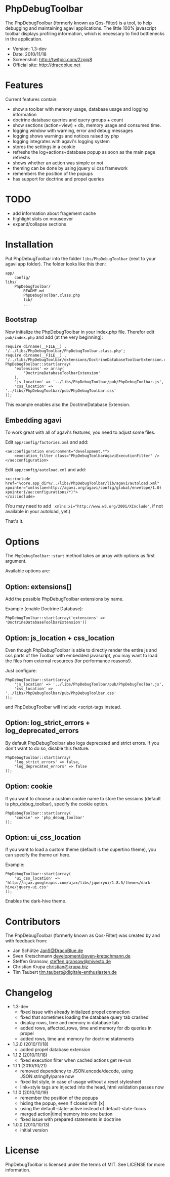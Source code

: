 # PhpDebugToolbar

The PhpDebugToolbar (formerly known as Qos-Filter) is a tool, to help debugging
and maintaining agavi applications. The little 100% javascript toolbar displays
profiling information, which is necessary to find bottlenecks in the
application.

- Version: 1.3-dev
- Date: 2010/11/18
- Screenshot: <http://twitpic.com/2zgig8>
- Official site: <http://dracoblue.net>

# Features

Current features contain:

* show a toolbar with memory usage, database usage and logging information
* doctrine database queries and query groups + count
* show sections (action+view) + db, memory usage and consumed time.
* logging window with warning, error and debug messages
* logging shows warnings and notices raised by php
* logging integrates with agavi's logging system
* stores the settings in a cookie
* refreshs the log+actions+database popup as soon as the main page refreshs
* shows whether an action was simple or not
* theming can be done by using jquery ui css framework
* remembers the position of the popups
* has support for doctrine and propel queries

# TODO

* add information about fragement cache
* highlight slots on mouseover
* expand/collapse sections

# Installation

Put PhpDebugToolbar into the folder `libs/PhpDebugToolbar` (next to your agavi
app folder). The folder looks like this then:

    app/
        config/
    libs/
        PhpDebugToolbar/
            README.md
            PhpDebugToolbar.class.php
            lib/
            ...

## Bootstrap

Now initialize the PhpDebugToolbar in your index.php file. Therefor edit
`pub/index.php` and add (at the very beginning):

    require dirname(__FILE__) . '/../libs/PhpDebugToolbar/PhpDebugToolbar.class.php';
    require dirname(__FILE__) . '/../libs/PhpDebugToolbar/extensions/DoctrineDatabaseToolbarExtension.class.php';
    PhpDebugToolbar::start(array(
        'extensions' => array(
            'DoctrineDatabaseToolbarExtension'
        ),
        'js_location' => '../libs/PhpDebugToolbar/pub/PhpDebugToolbar.js',
        'css_location' => '../libs/PhpDebugToolbar/pub/PhpDebugToolbar.css'
    ));

This example enables also the DoctrineDatabase Extension.

## Embedding agavi

To work great with all of agavi's features, you need to adjust some files.

Edit `app/config/factories.xml` and add:

    <ae:configuration environment="development.*">
        <execution_filter class="PhpDebugToolbarAgaviExecutionFilter" />
    </ae:configuration>

Edit `app/config/autoload.xml` and add:

    <xi:include href="%core.app_dir%/../libs/PhpDebugToolbar/lib/agavi/autoload.xml" xpointer="xmlns(ae=http://agavi.org/agavi/config/global/envelope/1.0) xpointer(/ae:configurations/*)">
    </xi:include>

(You may need to add ` xmlns:xi="http://www.w3.org/2001/XInclude"`, if not
available in your autoload, yet.)

That's it.

# Options

The `PhpDebugToolbar::start` method takes an array with options as first
argument.

Available options are:

## Option: extensions[]

Add the possible PhpDebugToolbar extensions by name.

Example (enable Doctrine Database):

    PhpDebugToolbar::start(array('extensions' => 'DoctrineDatabaseToolbarExtension'))

## Option: js_location + css_location

Even though PhpDebugToolbar is able to directly render the entire js and css
parts of the Toolbar with embedded javascript, you may want to load the files
from external resources (for performance reasons!).

Just configure:

    PhpDebugToolbar::start(array(
        'js_location' => '../libs/PhpDebugToolbar/pub/PhpDebugToolbar.js',
        'css_location' => '../libs/PhpDebugToolbar/pub/PhpDebugToolbar.css'
    ));

and PhpDebugToolbar will include <script-tags instead.

## Option: log_strict_errors + log_deprecated_errors

By default PhpDebugToolbar also logs deprecated and strict errors. If you don't
want to do so, disable this feature.

    PhpDebugToolbar::start(array(
        'log_strict_errors' => false,
        'log_deprecated_errors' => false
    ));

## Option: cookie

If you want to choose a custom cookie name to store the sessions (default is
php_debug_toolbar), specify the cookie option.

    PhpDebugToolbar::start(array(
        'cookie' => 'php_debug_toolbar'
    ));

## Option: ui_css_location

If you want to load a custom theme (default is the cupertino theme), you can
specify the theme url here.

Example:

    PhpDebugToolbar::start(array(
        'ui_css_location' => 'http://ajax.googleapis.com/ajax/libs/jqueryui/1.8.5/themes/dark-hive/jquery-ui.css'
    ));

Enables the dark-hive theme.

# Contributors

The PhpDebugToolbar (formerly known as Qos-Filter) was created by and with
feedback from:

* Jan Schütze <JanS@DracoBlue.de>
* Sven Kretschmann <development@sven-kretschmann.de>
* Steffen Gransow, <steffen.gransow@mivesto.de>
* Christian Krupa <christian@krupa.biz>
* Tim Taubert <tim.taubert@digitale-enthusiasten.de>

# Changelog

- 1.3-dev
  - fixed issue with already initialized propel connection
  - fixed that sometimes loading the database query tab crashed
  - display rows, time and memory in database tab
  - added rows, affected_rows, time and memory for db queries in
    propel
  - added rows, time and memory for doctrine statements
- 1.2.0 (2010/11/18)
  - added propel database extension
- 1.1.2 (2010/11/18)
  - fixed execution filter when cached actions get re-run
- 1.1.1 (2010/10/21)
  - removed dependency to JSON.encode/decode, using JSON.stringify/parse now
  - fixed list style, in case of usage without a reset stylesheet
  - link+style tags are injected into the head, html validation passes now
- 1.1.0 (2010/10/19)
  - remember the position of the popups
  - hiding the popup, even if closed with [x]
  - using the default-state-active instead of default-state-focus
  - merged action|time|memory into one button
  - fixed issue with prepared statements in doctrine
- 1.0.0 (2010/10/13)
  - initial version

# License

PhpDebugToolbar is licensed under the terms of MIT. See LICENSE for more information.
